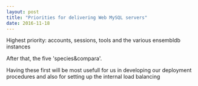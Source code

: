 ```yaml
---
layout: post
title: "Priorities for delivering Web MySQL servers"
date: 2016-11-18
---
```


Highest priority: accounts, sessions, tools and the various ensembldb instances

After that, the five 'species&compara'. 

Having these first will be most usefull for us in developing our deployment procedures and also for setting up the internal load balancing 

